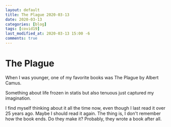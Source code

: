 ```yaml
---
layout: default
title: The Plague 2020-03-13
date: 2020-03-13
categories: [blog]
tags: [covid19]
last_modified_at: 2020-03-13 15:00 -6
comments: true
---
```


# The Plague

When I was younger, one of my favorite books was The Plague by Albert Camus. 

Something about life frozen in statis but also tenuous just captured my imagination. 

I find myself thinking about it all the time now, even though I last read it over 25 years ago. Maybe I should read it again. The thing is, I don't remember how the book ends. Do they make it? Probably, they wrote a book after all. 


